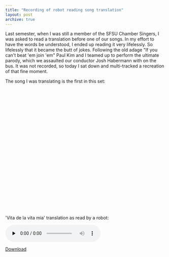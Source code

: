 ```yaml
---
title: "Recording of robot reading song translation"
layout: post
archive: true
---
```


Last semester, when I was still a member of the SFSU Chamber Singers, I was asked to read a translation before one of our songs. In my effort to have the words be understood, I ended up reading it very lifelessly. So lifelessly that it became the butt of jokes. Following the old adage "If you can't beat 'em join 'em" Paul Kim and I teamed up to perform the ultimate parody, which we assaulted our conductor Josh Habermann with on the bus. It was not recorded, so today I sat down and multi-tracked a recreation of that fine moment.

The song I was translating is the first in this set:
<object classid="clsid:d27cdb6e-ae6d-11cf-96b8-444553540000" width="500" height="400" codebase="http://download.macromedia.com/pub/shockwave/cabs/flash/swflash.cab#version=6,0,40,0"><param name="wmode" value="transparent" /><param name="src" value="http://www.youtube.com/v/3hFL3QlvN7U&amp;hl=en&amp;rel=0&amp;border=1" /><embed type="application/x-shockwave-flash" width="500" height="400" src="http://www.youtube.com/v/3hFL3QlvN7U&amp;hl=en&amp;rel=0&amp;border=1" wmode="transparent"></embed></object>

'Vita de la vita mia' translation as read by a robot: 

<audio id="wp_mep_48" src="http://jordaneldredge.com/uploads/2008/05/vita-de-la-mia-vita-translation-spoken-by-robot-mp3.mp3" type="audio/mp3"    controls="controls" preload="none"  ></audio>

<a href='http://jordaneldredge.com/uploads/2008/05/vita-de-la-mia-vita-translation-spoken-by-robot-mp3.mp3'>Download</a>
